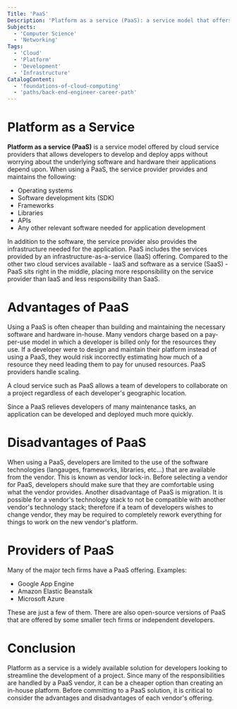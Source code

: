 ```yaml
---
Title: 'PaaS'
Description: 'Platform as a service (PaaS): a service model that offers developers a platform to create, manage, and deploy their applications.'
Subjects:
  - 'Computer Science'
  - 'Networking'
Tags:
  - 'Cloud'
  - 'Platform'
  - 'Development'
  - 'Infrastructure'
CatalogContent:
  - 'foundations-of-cloud-computing'
  - 'paths/back-end-engineer-career-path'
---
```


# Platform as a Service

**Platform as a service (PaaS)**  is a service model offered by cloud service providers that allows developers to develop and deploy apps without worrying about the underlying software and hardware their applications depend upon. When using a PaaS, the service provider provides and maintains the following:
* Operating systems
* Software development kits (SDK)
* Frameworks 
* Libraries
* APIs
* Any other relevant software needed for application development

In addition to the software, the service provider also provides the infrastructure needed for the application. PaaS includes the services provided by an infrastructure-as-a-service (IaaS) offering. Compared to the other two cloud services available - IaaS and software as a service (SaaS) - PaaS sits right in the middle, placing more responsibility on the service provider than IaaS and less responsibility than SaaS.

# Advantages of PaaS

Using a PaaS is often cheaper than building and maintaining the necessary software and hardware in-house. Many vendors charge based on a pay-per-use model in which a developer is billed only for the resources they use. If a developer were to design and maintain their platform instead of using a PaaS, they would risk incorrectly estimating how much of a resource they need leading them to pay for unused resources. PaaS providers handle scaling.

A cloud service such as PaaS allows a team of developers to collaborate on a project regardless of each developer's geographic location.

Since a PaaS relieves developers of many maintenance tasks, an application can be developed and deployed much more quickly.

# Disadvantages of PaaS

When using a PaaS, developers are limited to the use of the software technologies (langauges, frameworks, libraries, etc...) that are available from the vendor. This is known as vendor lock-in. Before selecting a vendor for PaaS, developers should make sure that they are comfortable using what the vendor provides. Another disadvantage of PaaS is migration. It is possible for a vendor's technology stack to not be compatible with another vendor's technology stack; therefore if a team of developers wishes to change vendor, they may be required to completely rework everything for things to work on the new vendor's platform.

# Providers of PaaS

Many of the major tech firms have a PaaS offering. Examples:

* Google App Engine
* Amazon Elastic Beanstalk
* Microsoft Azure

These are just a few of them. There are also open-source versions of PaaS that are offered by some smaller tech firms or independent developers.

# Conclusion

Platform as a service is a widely available solution for developers looking to streamline the development of a project. Since many of the responsibilities are handled by a PaaS vendor, it can be a cheaper option than creating an in-house platform. Before committing to a PaaS solution, it is critical to consider the advantages and disadvantages of each vendor's offering.
